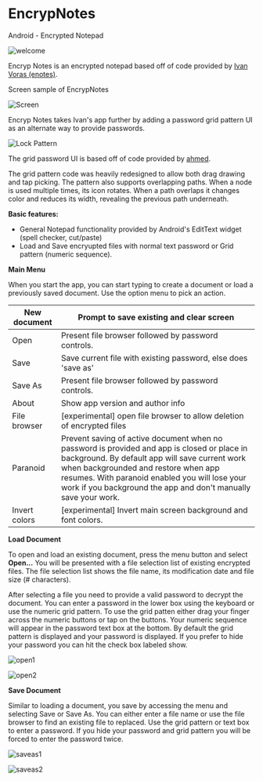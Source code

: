 # EncrypNotes
Android - Encrypted Notepad

![welcome](https://landenlabs.com/android/encrypnotes/welcome.png)


Encryp Notes is an encrypted notepad based off of code provided by [Ivan Voras (enotes)](http://sourceforge.net/projects/enotes/).

Screen sample of EncrypNotes

![Screen](https://landenlabs.com/android/encrypnotes/main-menu.png)


Encryp Notes takes Ivan's app further by adding a password grid pattern UI as an alternate way to provide passwords.

![Lock Pattern](https://landenlabs.com/android/encrypnotes/grid-pattern.png)


The grid password UI is based off of code provided by [ahmed](https://github.com/asghonim/simple_android_lock_pattern).

The grid pattern code was heavily redesigned to allow both drag drawing and tap picking. 
The pattern also supports overlapping paths. When a node is used multiple times, its icon rotates. 
When a path overlaps it changes color and reduces its width, revealing the previous path underneath.

**Basic features:**

* General Notepad functionality provided by Android's EditText widget (spell checker, cut/paste)
* Load and Save encryupted files with normal text password or Grid pattern (numeric sequence).



**Main Menu**

When you start the app, you can start typing to create a document or load a previously saved document. Use the option menu to pick an action.

New document| Prompt to save existing and clear screen
------------| ----------------------------------------
Open|	Present file browser followed by password controls.
Save|	Save current file with existing password, else does 'save as'
Save As|	Present file browser followed by password controls.
About|	Show app version and author info
File browser|	[experimental] open file browser to allow deletion of encrypted files
Paranoid|	Prevent saving of active document when no password is provided and app is closed or place in background. By default app will save current work when backgrounded and restore when app resumes. With paranoid enabled you will lose your work if you background the app and don't manually save your work.
Invert colors|	[experimental] Invert main screen background and font colors.


**Load Document**

To open and load an existing document, press the menu button and select **Open...** You will be presented with a file selection list of existing encrypted files. The file selection list shows the file name, its modification date and file size (# characters).

After selecting a file you need to provide a valid password to decrypt the document. You can enter a password in the lower box using the keyboard or use the numeric grid pattern. To use the grid patten either drag your finger across the numeric buttons or tap on the buttons. Your numeric sequence will appear in the password text box at the bottom. By default the grid pattern is displayed and your password is displayed. If you prefer to hide your password you can hit the check box labeled show.

![open1](https://landenlabs.com/android/encrypnotes/open-pwd1.png)

![open2](https://landenlabs.com/android/encrypnotes/open-pwd2.png)


**Save Document**

Similar to loading a document, you save by accessing the menu and selecting Save or Save As. You can either enter a file name or use the file browser to find an existing file to replaced. Use the grid pattern or text box to enter a password. If you hide your password and grid pattern you will be forced to enter the password twice.

![saveas1](https://landenlabs.com/android/encrypnotes/save-as1.png)

![saveas2](https://landenlabs.com/android/encrypnotes/save-as2.png)


